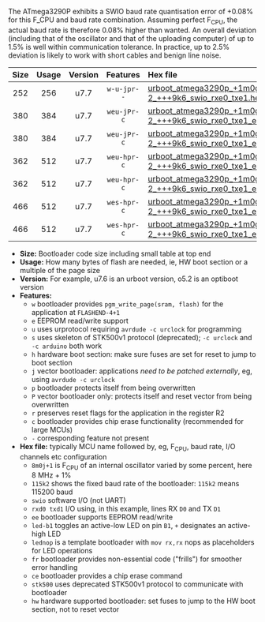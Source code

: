 The ATmega3290P exhibits a SWIO baud rate quantisation error of +0.08% for this F_CPU and baud rate combination. Assuming perfect F<sub>CPU</sub>, the actual baud rate is therefore 0.08% higher than wanted. An overall deviation (including that of the oscillator and that of the uploading computer) of up to 1.5% is well within communication tolerance. In practice, up to 2.5% deviation is likely to work with short cables and benign line noise.

|Size|Usage|Version|Features|Hex file|
|:-:|:-:|:-:|:-:|:--|
|252|256|u7.7|`w-u-jpr--`|[urboot_atmega3290p_+1m0g-2_+++9k6_swio_rxe0_txe1.hex](https://raw.githubusercontent.com/stefanrueger/urboot.hex/main/mcus/atmega3290p/internal_oscillator/fcpu_+1m0g-2/br_+++9k6/urboot_atmega3290p_+1m0g-2_+++9k6_swio_rxe0_txe1.hex)|
|380|384|u7.7|`weu-jPr-c`|[urboot_atmega3290p_+1m0g-2_+++9k6_swio_rxe0_txe1_ee_led+b7_fr_ce.hex](https://raw.githubusercontent.com/stefanrueger/urboot.hex/main/mcus/atmega3290p/internal_oscillator/fcpu_+1m0g-2/br_+++9k6/urboot_atmega3290p_+1m0g-2_+++9k6_swio_rxe0_txe1_ee_led+b7_fr_ce.hex)|
|380|384|u7.7|`weu-jPr-c`|[urboot_atmega3290p_+1m0g-2_+++9k6_swio_rxe0_txe1_ee_lednop_fr_ce.hex](https://raw.githubusercontent.com/stefanrueger/urboot.hex/main/mcus/atmega3290p/internal_oscillator/fcpu_+1m0g-2/br_+++9k6/urboot_atmega3290p_+1m0g-2_+++9k6_swio_rxe0_txe1_ee_lednop_fr_ce.hex)|
|362|512|u7.7|`weu-hpr-c`|[urboot_atmega3290p_+1m0g-2_+++9k6_swio_rxe0_txe1_ee_led+b7_fr_ce_hw.hex](https://raw.githubusercontent.com/stefanrueger/urboot.hex/main/mcus/atmega3290p/internal_oscillator/fcpu_+1m0g-2/br_+++9k6/urboot_atmega3290p_+1m0g-2_+++9k6_swio_rxe0_txe1_ee_led+b7_fr_ce_hw.hex)|
|362|512|u7.7|`weu-hpr-c`|[urboot_atmega3290p_+1m0g-2_+++9k6_swio_rxe0_txe1_ee_lednop_fr_ce_hw.hex](https://raw.githubusercontent.com/stefanrueger/urboot.hex/main/mcus/atmega3290p/internal_oscillator/fcpu_+1m0g-2/br_+++9k6/urboot_atmega3290p_+1m0g-2_+++9k6_swio_rxe0_txe1_ee_lednop_fr_ce_hw.hex)|
|466|512|u7.7|`wes-hpr-c`|[urboot_atmega3290p_+1m0g-2_+++9k6_swio_rxe0_txe1_ee_led+b7_fr_ce_stk500_hw.hex](https://raw.githubusercontent.com/stefanrueger/urboot.hex/main/mcus/atmega3290p/internal_oscillator/fcpu_+1m0g-2/br_+++9k6/urboot_atmega3290p_+1m0g-2_+++9k6_swio_rxe0_txe1_ee_led+b7_fr_ce_stk500_hw.hex)|
|466|512|u7.7|`wes-hpr-c`|[urboot_atmega3290p_+1m0g-2_+++9k6_swio_rxe0_txe1_ee_lednop_fr_ce_stk500_hw.hex](https://raw.githubusercontent.com/stefanrueger/urboot.hex/main/mcus/atmega3290p/internal_oscillator/fcpu_+1m0g-2/br_+++9k6/urboot_atmega3290p_+1m0g-2_+++9k6_swio_rxe0_txe1_ee_lednop_fr_ce_stk500_hw.hex)|

- **Size:** Bootloader code size including small table at top end
- **Usage:** How many bytes of flash are needed, ie, HW boot section or a multiple of the page size
- **Version:** For example, u7.6 is an urboot version, o5.2 is an optiboot version
- **Features:**
  + `w` bootloader provides `pgm_write_page(sram, flash)` for the application at `FLASHEND-4+1`
  + `e` EEPROM read/write support
  + `u` uses urprotocol requiring `avrdude -c urclock` for programming
  + `s` uses skeleton of STK500v1 protocol (deprecated); `-c urclock` and `-c arduino` both work
  + `h` hardware boot section: make sure fuses are set for reset to jump to boot section
  + `j` vector bootloader: applications *need to be patched externally*, eg, using `avrdude -c urclock`
  + `p` bootloader protects itself from being overwritten
  + `P` vector bootloader only: protects itself and reset vector from being overwritten
  + `r` preserves reset flags for the application in the register R2
  + `c` bootloader provides chip erase functionality (recommended for large MCUs)
  + `-` corresponding feature not present
- **Hex file:** typically MCU name followed by, eg, F<sub>CPU</sub>, baud rate, I/O channels etc configuration
  + `8m0j+1` is F<sub>CPU</sub> of an internal oscillator varied by some percent, here 8 MHz + 1%
  + `115k2` shows the fixed baud rate of the bootloader: `115k2` means 115200 baud
  + `swio` software I/O (not UART)
  + `rxd0 txd1` I/O using, in this example, lines RX `D0` and TX `D1`
  + `ee` bootloader supports EEPROM read/write
  + `led-b1` toggles an active-low LED on pin `B1`, `+` designates an active-high LED
  + `lednop` is a template bootloader with `mov rx,rx` nops as placeholders for LED operations
  + `fr` bootloader provides non-essential code ("frills") for smoother error handling
  + `ce` bootloader provides a chip erase command
  + `stk500` uses deprecated STK500v1 protocol to communicate with bootloader
  + `hw` hardware supported bootloader: set fuses to jump to the HW boot section, not to reset vector
